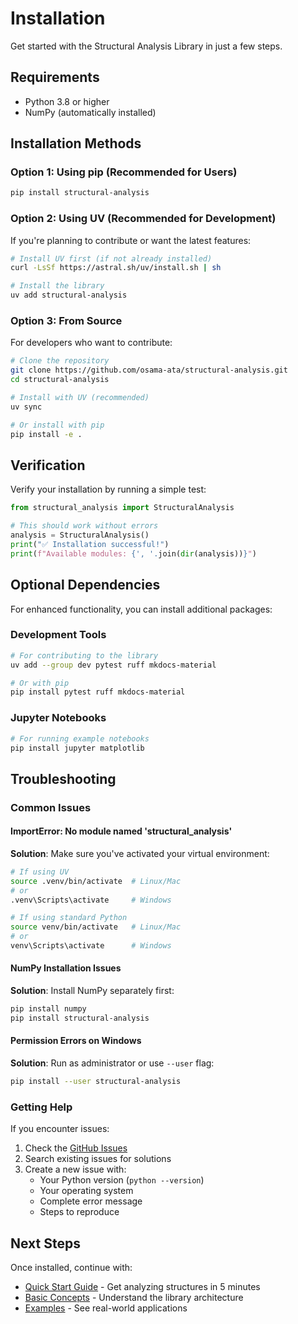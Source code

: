 # Installation

Get started with the Structural Analysis Library in just a few steps.

## Requirements

- Python 3.8 or higher
- NumPy (automatically installed)

## Installation Methods

### Option 1: Using pip (Recommended for Users)

```bash
pip install structural-analysis
```

### Option 2: Using UV (Recommended for Development)

If you're planning to contribute or want the latest features:

```bash
# Install UV first (if not already installed)
curl -LsSf https://astral.sh/uv/install.sh | sh

# Install the library
uv add structural-analysis
```

### Option 3: From Source

For developers who want to contribute:

```bash
# Clone the repository
git clone https://github.com/osama-ata/structural-analysis.git
cd structural-analysis

# Install with UV (recommended)
uv sync

# Or install with pip
pip install -e .
```

## Verification

Verify your installation by running a simple test:

```python
from structural_analysis import StructuralAnalysis

# This should work without errors
analysis = StructuralAnalysis()
print("✅ Installation successful!")
print(f"Available modules: {', '.join(dir(analysis))}")
```

## Optional Dependencies

For enhanced functionality, you can install additional packages:

### Development Tools

```bash
# For contributing to the library
uv add --group dev pytest ruff mkdocs-material

# Or with pip
pip install pytest ruff mkdocs-material
```

### Jupyter Notebooks

```bash
# For running example notebooks
pip install jupyter matplotlib
```

## Troubleshooting

### Common Issues

#### ImportError: No module named 'structural_analysis'

**Solution**: Make sure you've activated your virtual environment:

```bash
# If using UV
source .venv/bin/activate  # Linux/Mac
# or
.venv\Scripts\activate     # Windows

# If using standard Python
source venv/bin/activate   # Linux/Mac
# or
venv\Scripts\activate      # Windows
```

#### NumPy Installation Issues

**Solution**: Install NumPy separately first:

```bash
pip install numpy
pip install structural-analysis
```

#### Permission Errors on Windows

**Solution**: Run as administrator or use `--user` flag:

```bash
pip install --user structural-analysis
```

### Getting Help

If you encounter issues:

1. Check the [GitHub Issues](https://github.com/osama-ata/structural-analysis/issues)
2. Search existing issues for solutions
3. Create a new issue with:
   - Your Python version (`python --version`)
   - Your operating system
   - Complete error message
   - Steps to reproduce

## Next Steps

Once installed, continue with:

- [Quick Start Guide](quick-start.md) - Get analyzing structures in 5 minutes
- [Basic Concepts](concepts.md) - Understand the library architecture
- [Examples](../examples/index.md) - See real-world applications

